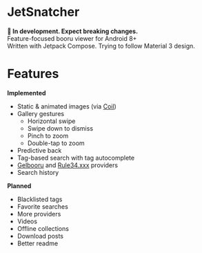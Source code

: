 # JetSnatcher

**🚧 In development. Expect breaking changes.**  
Feature-focused booru viewer for Android 8+  
Written with Jetpack Compose. Trying to follow Material 3 design.  

# Features

**Implemented**

- Static & animated images (via [Coil](<https://coil-kt.github.io/coil/>))
- Gallery gestures
  - Horizontal swipe
  - Swipe down to dismiss
  - Pinch to zoom
  - Double-tap to zoom
- Predictive back
- Tag-based search with tag autocomplete
- [Gelbooru](https://gelbooru.com) and [Rule34.xxx](https://rule34.xxx) providers
- Search history

**Planned**

- Blacklisted tags
- Favorite searches
- More providers
- Videos
- Offline collections
- Download posts
- Better readme
